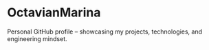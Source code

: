 # OctavianMarina
Personal GitHub profile – showcasing my projects, technologies, and engineering mindset.
